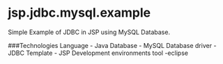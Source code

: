 # jsp.jdbc.mysql.example
Simple Example of JDBC in JSP using MySQL Database.

###Technologies
Language - Java
Database - MySQL
Database driver - JDBC
Template - JSP
Development environments tool -eclipse

